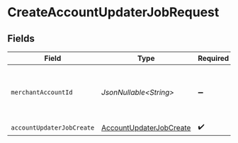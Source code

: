 # CreateAccountUpdaterJobRequest


## Fields

| Field                                                                         | Type                                                                          | Required                                                                      | Description                                                                   |
| ----------------------------------------------------------------------------- | ----------------------------------------------------------------------------- | ----------------------------------------------------------------------------- | ----------------------------------------------------------------------------- |
| `merchantAccountId`                                                           | *JsonNullable\<String>*                                                       | :heavy_minus_sign:                                                            | The ID of the merchant account to use for this request.                       |
| `accountUpdaterJobCreate`                                                     | [AccountUpdaterJobCreate](../../models/components/AccountUpdaterJobCreate.md) | :heavy_check_mark:                                                            | N/A                                                                           |